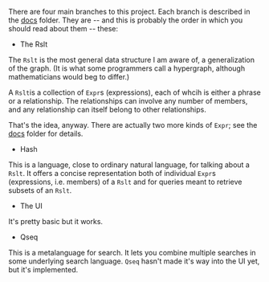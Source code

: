 There are four main branches to this project. Each branch is described in the [docs](docs) folder. They are -- and this is probably the order in which you should read about them -- these:


* The Rslt

The `Rslt` is the most general data structure I am aware of, a generalization of the graph. (It is what some programmers call a hypergraph, although mathematicians would beg to differ.)

A `Rslt`is a collection of `Expr`s (expressions), each of whcih is either a phrase or a relationship. The relationships can involve any number of members, and any relationship can itself belong to other relationships.

That's the idea, anyway. There are actually two more kinds of `Expr`; see the [docs](docs) folder for details.


* Hash

This is a language, close to ordinary natural language, for talking about a `Rslt`. It offers a concise representation both of individual `Expr`s (expressions, i.e. members) of a `Rslt` and for queries meant to retrieve subsets of an `Rslt`.


* The UI

It's pretty basic but it works.


* Qseq

This is a metalanguage for search. It lets you combine multiple searches in some underlying search language. `Qseq` hasn't made it's way into the UI yet, but it's implemented.
